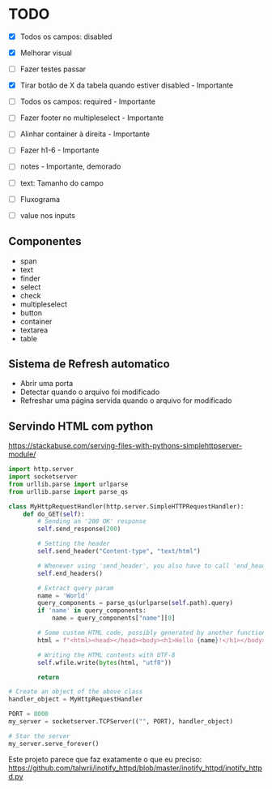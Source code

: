 # TODO

- [X] Todos os campos: disabled
- [X] Melhorar visual

- [ ] Fazer testes passar
- [X] Tirar botão de X da tabela quando estiver disabled - Importante
- [ ] Todos os campos: required - Importante
- [ ] Fazer footer no multipleselect - Importante
- [ ] Alinhar container à direita - Importante
- [ ] Fazer h1-6 - Importante
- [ ] notes - Importante, demorado
- [ ] text: Tamanho do campo
- [ ] Fluxograma
- [ ] value nos inputs


## Componentes

- span
- text
- finder
- select
- check
- multipleselect
- button
- container
- textarea
- table


## Sistema de Refresh automatico

- Abrir uma porta
- Detectar quando o arquivo foi modificado
- Refreshar uma página servida quando o arquivo for modificado


## Servindo HTML com python

https://stackabuse.com/serving-files-with-pythons-simplehttpserver-module/
```Python
import http.server
import socketserver
from urllib.parse import urlparse
from urllib.parse import parse_qs

class MyHttpRequestHandler(http.server.SimpleHTTPRequestHandler):
    def do_GET(self):
        # Sending an '200 OK' response
        self.send_response(200)

        # Setting the header
        self.send_header("Content-type", "text/html")

        # Whenever using 'send_header', you also have to call 'end_headers'
        self.end_headers()

        # Extract query param
        name = 'World'
        query_components = parse_qs(urlparse(self.path).query)
        if 'name' in query_components:
            name = query_components["name"][0]

        # Some custom HTML code, possibly generated by another function
        html = f"<html><head></head><body><h1>Hello {name}!</h1></body></html>"

        # Writing the HTML contents with UTF-8
        self.wfile.write(bytes(html, "utf8"))

        return

# Create an object of the above class
handler_object = MyHttpRequestHandler

PORT = 8000
my_server = socketserver.TCPServer(("", PORT), handler_object)

# Star the server
my_server.serve_forever()
```

Este projeto parece que faz exatamente o que eu preciso:
https://github.com/talwrii/inotify_httpd/blob/master/inotify_httpd/inotify_httpd.py
